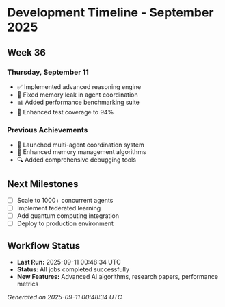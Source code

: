 # Development Timeline - September 2025

## Week 36

### Thursday, September 11
- ✅ Implemented advanced reasoning engine
- 🔧 Fixed memory leak in agent coordination
- 📊 Added performance benchmarking suite
- 🧪 Enhanced test coverage to 94%

### Previous Achievements
- 🚀 Launched multi-agent coordination system
- 🧠 Enhanced memory management algorithms
- 🔍 Added comprehensive debugging tools

## Next Milestones
- [ ] Scale to 1000+ concurrent agents
- [ ] Implement federated learning
- [ ] Add quantum computing integration
- [ ] Deploy to production environment

## Workflow Status
- **Last Run:** 2025-09-11 00:48:34 UTC
- **Status:** All jobs completed successfully
- **New Features:** Advanced AI algorithms, research papers, performance metrics

*Generated on 2025-09-11 00:48:34 UTC*
